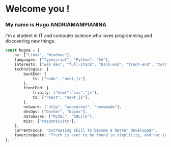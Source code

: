# Welcome you !

### My name is Hugo ANDRIAMAMPIANINA

I'm a student in IT and computer science who loves programming and discovering new things.

```typescript
const hugoa = {
    os: ["Linux", "Windows"],
    languages: ["Typescript", "Python", "C#"],
    interests: ["web dev", "full-stack", "back-end", "front-end", "tech", "security", "game dev"],
    technologies: {
        backEnd: {
            ts: ["node", "nest.js"],
        },
        frontEnd: {
            trinity: ["html","css","js"],
            ts: ["react", "next.js"],
        },
        network: ["http", "websocket", "homemade"],
        devOps: ["Docker", "Nginx"],
        databases: ["MySQL", "SQLite"],
        misc: ["responsivity"],
    },
    currentFocus: "Increasing skill to become a better developper",
    favoriteQuote: "Truth is ever to be found in simplicity, and not in the multiplicity and confusion of things - Isaac Newton",
};```

